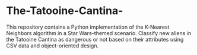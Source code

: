 # The-Tatooine-Cantina-
This repository contains a Python implementation of the K-Nearest Neighbors algorithm in a Star Wars–themed scenario. Classify new aliens in the Tatooine Cantina as dangerous or not based on their attributes using CSV data and object-oriented design.
